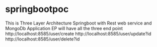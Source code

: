 # springbootpoc
This is Three Layer Architecture Springboot with Rest web service and MongoDb Application
EP will have all the three end point 
http://localhost:8585/user/create
http://localhost:8585/user/update?id
http://localhost:8585/user/delete?id

